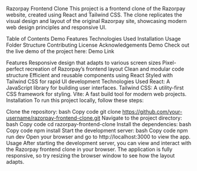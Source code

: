Razorpay Frontend Clone
This project is a frontend clone of the Razorpay website, created using React and Tailwind CSS. The clone replicates the visual design and layout of the original Razorpay site, showcasing modern web design principles and responsive UI.

Table of Contents
Demo
Features
Technologies Used
Installation
Usage
Folder Structure
Contributing
License
Acknowledgements
Demo
Check out the live demo of the project here: Demo Link

Features
Responsive design that adapts to various screen sizes
Pixel-perfect recreation of Razorpay’s frontend layout
Clean and modular code structure
Efficient and reusable components using React
Styled with Tailwind CSS for rapid UI development
Technologies Used
React: A JavaScript library for building user interfaces.
Tailwind CSS: A utility-first CSS framework for styling.
Vite: A fast build tool for modern web projects.
Installation
To run this project locally, follow these steps:

Clone the repository:
bash
Copy code
git clone https://github.com/your-username/razorpay-frontend-clone.git
Navigate to the project directory:
bash
Copy code
cd razorpay-frontend-clone
Install the dependencies:
bash
Copy code
npm install
Start the development server:
bash
Copy code
npm run dev
Open your browser and go to http://localhost:3000 to view the app.
Usage
After starting the development server, you can view and interact with the Razorpay frontend clone in your browser. The application is fully responsive, so try resizing the browser window to see how the layout adapts.
